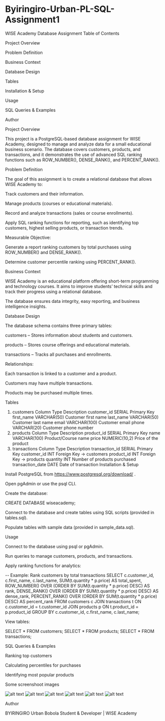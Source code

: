 # Byiringiro-Urban-PL-SQL-Assignment1

WISE Academy Database Assignment
Table of Contents

Project Overview

Problem Definition

Business Context

Database Design

Tables

Installation & Setup

Usage

SQL Queries & Examples

Author

Project Overview

This project is a PostgreSQL-based database assignment for WISE Academy, designed to manage and analyze data for a small educational business scenario. The database covers customers, products, and transactions, and it demonstrates the use of advanced SQL ranking functions such as ROW_NUMBER(), DENSE_RANK(), and PERCENT_RANK().

Problem Definition

The goal of this assignment is to create a relational database that allows WISE Academy to:

Track customers and their information.

Manage products (courses or educational materials).

Record and analyze transactions (sales or course enrollments).

Apply SQL ranking functions for reporting, such as identifying top customers, highest selling products, or transaction trends.

Measurable Objective:

Generate a report ranking customers by total purchases using ROW_NUMBER() and DENSE_RANK().

Determine customer percentile ranking using PERCENT_RANK().

Business Context

WISE Academy is an educational platform offering short-term programming and technology courses. It aims to improve students’ technical skills and track their progress using a relational database.

The database ensures data integrity, easy reporting, and business intelligence insights.

Database Design

The database schema contains three primary tables:

customers – Stores information about students and customers.

products – Stores course offerings and educational materials.

transactions – Tracks all purchases and enrollments.

Relationships:

Each transaction is linked to a customer and a product.

Customers may have multiple transactions.

Products may be purchased multiple times.

Tables
1. customers
Column	Type	Description
customer_id	SERIAL	Primary Key
first_name	VARCHAR(50)	Customer first name
last_name	VARCHAR(50)	Customer last name
email	VARCHAR(100)	Customer email
phone	VARCHAR(20)	Customer phone number
2. products
Column	Type	Description
product_id	SERIAL	Primary Key
name	VARCHAR(100)	Product/Course name
price	NUMERIC(10,2)	Price of the product
3. transactions
Column	Type	Description
transaction_id	SERIAL	Primary Key
customer_id	INT	Foreign Key -> customers
product_id	INT	Foreign Key -> products
quantity	INT	Number of products purchased
transaction_date	DATE	Date of transaction
Installation & Setup

Install PostgreSQL from https://www.postgresql.org/download/
.

Open pgAdmin or use the psql CLI.

Create the database:

CREATE DATABASE wiseacademy;


Connect to the database and create tables using SQL scripts (provided in tables.sql).

Populate tables with sample data (provided in sample_data.sql).

Usage

Connect to the database using psql or pgAdmin.

Run queries to manage customers, products, and transactions.

Apply ranking functions for analytics:

-- Example: Rank customers by total transactions
SELECT 
    c.customer_id,
    c.first_name,
    c.last_name,
    SUM(t.quantity * p.price) AS total_spent,
    ROW_NUMBER() OVER (ORDER BY SUM(t.quantity * p.price) DESC) AS rank,
    DENSE_RANK() OVER (ORDER BY SUM(t.quantity * p.price) DESC) AS dense_rank,
    PERCENT_RANK() OVER (ORDER BY SUM(t.quantity * p.price) DESC) AS percent_rank
FROM customers c
JOIN transactions t ON c.customer_id = t.customer_id
JOIN products p ON t.product_id = p.product_id
GROUP BY c.customer_id, c.first_name, c.last_name;


View tables:

SELECT * FROM customers;
SELECT * FROM products;
SELECT * FROM transactions;

SQL Queries & Examples

Ranking top customers

Calculating percentiles for purchases

Identifying most popular products


Some screenshoot images 

![alt text](screenshots/1.PNG)
![alt text](screenshots/2.PNG)
![alt text](screenshots/3.PNG)
![alt text](screenshots/4.PNG)
![alt text](screenshots/5.PNG)
![alt text](screenshots/6.PNG)

Author

BYIRINGIRO Urban Bobola
Student & Developer | WISE Academy
